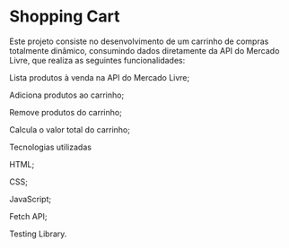 # Shopping Cart

Este projeto consiste no desenvolvimento de um carrinho de compras totalmente dinâmico, consumindo dados diretamente da API do Mercado Livre, que realiza as seguintes funcionalidades:

Lista produtos à venda na API do Mercado Livre;

Adiciona produtos ao carrinho;

Remove produtos do carrinho;

Calcula o valor total do carrinho;


Tecnologias utilizadas

HTML;

CSS;

JavaScript;

Fetch API;

Testing Library.
